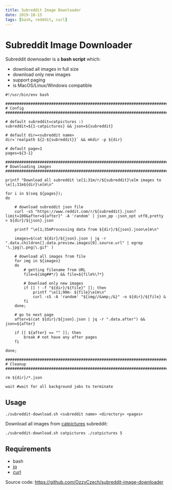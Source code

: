 ```yaml
---
title: Subreddit Image Downloader
date: 2019-10-15
tags: [bash, redddit, curl]
---
```



# Subreddit Image Downloader

Subreddit downoader is a **bash script** which:

* download all images in full size
* download only new images
* support paging
* is MacOS/Linux/Windows compatible

```shell script
#!/usr/bin/env bash

###############################################################################
# Config
###############################################################################

# default subreddit=catpictures :)
subreddit=${1-catpictures} && json=${subreddit}

# default dir=<subreddit name>
dir=`realpath ${2-${subreddit}}` && mkdir -p ${dir}

# default page=1
pages=${3-1} 

###############################################################################
# Downloading images
###############################################################################

printf "Download all subreddit \e[1;31m/r/${subreddit}\e[m images to \e[1;31m${dir}\e[m\n"

for i in $(seq ${pages});
do

	# download subreddit json file
	curl -sS "https://www.reddit.com/r/${subreddit}.json?limit=100&after=${after}" -A 'random' | json_pp -json_opt utf8,pretty > ${dir}/${json}.json

	printf "\e[1;35mProcessing data from ${dir}/${json}.json\e[m\n"

	images=$(cat ${dir}/${json}.json | jq -r ".data.children[].data.preview.images[0].source.url" | egrep '\.jpg|\.png|\.gif' )

	# download all images from file
	for img in ${images}
	do
		# getting filename from URL
		file=${img##*/} && file=${file%\?*}

		# Download only new images
		if [[ ! -f "${dir}/${file}" ]]; then
			printf "\e[1;90m- ${file}\e[m\n"
			curl -sS -A 'random' "${img//&amp;/&}" -o ${dir}/${file} &
		fi
	done;

	# go to next page
	after=$(cat ${dir}/${json}.json | jq -r ".data.after") && json=${after}

	if [[ ${after} == "" ]]; then
		break # not have any after pages
	fi

done;

###############################################################################
# Cleanup
###############################################################################

rm ${dir}/*.json

wait #wait for all background jobs to terminate
```

## Usage 

```shell script
./subreddit-download.sh <subreddit name> <directory> <pages>
```

Download all images from [catpictures](https://www.reddit.com/r/catpictures/) subreddit:

```shell script
./subreddit-download.sh catpictures ./catpictures 5
```

## Requirements

- bash
- [jq](https://stedolan.github.io/jq/download/)
- [curl](https://curl.haxx.se/download.html)

Source code: https://github.com/OzzyCzech/subreddit-image-downloader
